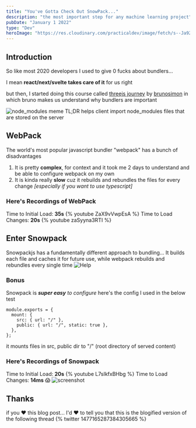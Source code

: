 ```yaml
---
title: "You've Gotta Check Out SnowPack..."
description: "the most important step for any machine learning project"
pubDate: "January 1 2022"
type: "Dev"
heroImage: "https://res.cloudinary.com/practicaldev/image/fetch/s--Ja92Nd7f--/c_imagga_scale,f_auto,fl_progressive,h_420,q_auto,w_1000/https://dev-to-uploads.s3.amazonaws.com/uploads/articles/w1uoelbsn0t3mwm6ubi2.png"
---
```


## Introduction

So like most 2020 developers I used to give 0 fucks about bundlers...

I mean **react/next/svelte takes care of it** for us right

but then, I started doing this course called [threejs journey](https://threejs-journey.com/) by [brunosimon](https://bruno-simon.com/) in which bruno makes us understand why bundlers are important

![node_modules meme](https://pbs.twimg.com/media/FH_p4ihUUAEAXSQ?format=jpg&name=900x900)
TL;DR helps client import node_modules files that are stored on the server

## WebPack

The world's most popular javascript bundler "webpack" has a bunch of disadvantages

1. It is pretty **complex**, for context and it took me 2 days to understand and be able to configure webpack on my own
2. It is kinda really **slow** cuz it rebuilds and rebundles the files for every change
   _[especially if you want to use typescript]_

### Here's Recordings of WebPack

Time to Initial Load: **35s**
{% youtube ZaX9vVwpEsA %}
Time to Load Changes: **20s**
{% youtube zaSyyna3RTI %}

## Enter Snowpack

Snowpackjs has a fundamentally different approach to bundling...
It builds each file and caches it for future use, while webpack rebuilds and rebundles every single time
![Help](https://www.snowpack.dev/img/snowpack-unbundled-example-3.png)

### Bonus

Snowpack is _**super easy** to configure_
here's the config I used in the below test

```
module.exports = {
  mount: {
    src: { url: "/" },
    public: { url: "/", static: true },
  },
};
```

it mounts files in src, public dir to "/" (root directory of served content)

### Here's Recordings of Snowpack

Time to Initial Load: **20s**
{% youtube L7sIkfxBHbg %}
Time to Load Changes: **14ms** 😱
![screenshot](https://pbs.twimg.com/media/FH_vdR2UUAIDtNp?format=jpg&name=900x900)

## Thanks

if you ❤️ this blog post... I'd ❤️ to tell you that this is the blogified version of the following thread
{% twitter 1477165287384305665 %}
